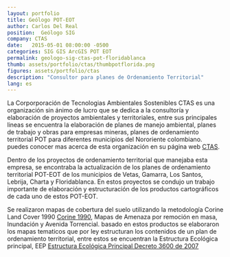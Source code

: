 ```yaml
---
layout: portfolio
title: Geólogo POT-EOT
author: Carlos Del Real
position:  Geólogo SIG
company: CTAS
date:   2015-05-01 08:00:00 -0500
categories: SIG GIS ArcGIS POT EOT
permalink: geologo-sig-ctas-pot-floridablanca
thumb: assets/portfolio/ctas/thumbpotflorida.png
figures: assets/portfolio/ctas
description: "Consultor para planes de Ordenamiento Territorial"
lang: es
---
```


La Corporporación de Tecnologias Ambientales Sostenibles CTAS es una organización sin ánimo de lucro que se dedica a la consultoría y elaboración de proyectos ambientales y territoriales, entre sus principales lineas se encuentra la elaboración de planes de manejo ambiental, planes de trabajo y obras para empresas mineras, planes de ordenamiento territorial POT para diferentes municipios del Nororiente colombiano. puedes conocer mas acerca de esta organización en su página web [CTAS][ctas-site].

Dentro de los proyectos de ordenamiento territorial que manejaba esta empresa, se encontraba la actualización de los planes de ordenamiento territorial POT-EOT de los municipios de Vetas, Gamarra, Los Santos, Lebrija, Charta y Floridablanca. En estos proyectos se condujo un trabajo importante de elaboración y estructuración de los productos cartográficos de cada uno de estos POT-EOT.

Se realizaron mapas de cobertura del suelo utilizando la metodología Corine Land Cover 1990 [Corine 1990][corine-landcover], Mapas de Amenaza por remoción en masa, Inundación y Avenida Torrencial. basado en estos productos se elaboraron los mapas tematicos que por ley estructuran los contenidos de un plan de ordenamiento territorial, entre estos se encuentran la Estructura Ecológica principal, EEP [Estructura Ecológica Principal Decreto 3600 de 2007][EEP]


[ctas-site]: http://corporacionctas.blogspot.com/
[corine-landcover]: http://www.ideam.gov.co/web/ecosistemas/metodologia-corine-land-cover
[EEP]: http://www.minambiente.gov.co/images/normativa/decretos/2007/dec_3600_2007.pdf